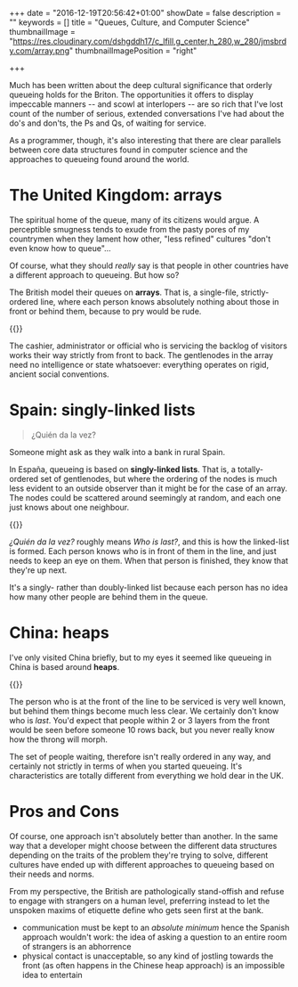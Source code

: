 +++
date = "2016-12-19T20:56:42+01:00"
showDate = false
description = ""
keywords = []
title = "Queues, Culture, and Computer Science"
thumbnailImage = "https://res.cloudinary.com/dshgddh17/c_lfill,g_center,h_280,w_280/jmsbrdy.com/array.png"
thumbnailImagePosition = "right"

+++

Much has been written about the deep cultural significance that orderly queueing holds for the Briton. The opportunities it offers to display impeccable manners -- and scowl at interlopers -- are so rich that I've lost count of the number of serious, extended conversations I've had about the do's and don'ts, the Ps and Qs, of waiting for service.

As a programmer, though, it's also interesting that there are clear parallels between core data structures found in computer science and the approaches to queueing found around the world.
<!--more-->

# The United Kingdom: arrays

The spiritual home of the queue, many of its citizens would argue. A perceptible smugness tends to exude from the pasty pores of my countrymen when they lament how other, "less refined" cultures "don't even know how to queue"…

Of course, what they should _really_ say is that people in other countries have a different approach to queueing. But how so?

The British model their queues on **arrays**. That is, a single-file, strictly-ordered line, where each person knows absolutely nothing about those in front or behind them, because to pry would be rude.

{{<postimage path="/jmsbrdy.com/array.png">}}

The cashier, administrator or official who is servicing the backlog of visitors works their way strictly from front to back. The gentlenodes in the array need no intelligence or state whatsoever: everything operates on rigid, ancient social conventions.

# Spain: singly-linked lists
> ¿Quién da la vez?

Someone might ask as they walk into a bank in rural Spain.

In España, queueing is based on **singly-linked lists**. That is, a totally-ordered set of gentlenodes, but where the ordering of the nodes is much less evident to an outside observer than it might be for the case of an array. The nodes could be scattered around seemingly at random, and each one just knows about one neighbour.

{{<postimage path="/jmsbrdy.com/list.png">}}

_¿Quién da la vez?_ roughly means _Who is last?_, and this is how the linked-list is formed. Each person knows who is in front of them in the line, and just needs to keep an eye on them. When that person is finished, they know that they're up next.

It's a singly- rather than doubly-linked list because each person has no idea how many other people are behind them in the queue.

# China: heaps
I've only visited China briefly, but to my eyes it seemed like queueing in China is based around **heaps**.

{{<postimage path="/jmsbrdy.com/heap.png">}}

The person who is at the front of the line to be serviced is very well known, but behind them things become much less clear. We certainly don't know who is _last_. You'd expect that people within 2 or 3 layers from the front would be seen before someone 10 rows back, but you never really know how the throng will morph.

The set of people waiting, therefore isn't really ordered in any way, and certainly not strictly in terms of when you started queueing. It's characteristics are totally different from everything we hold dear in the UK.

# Pros and Cons
Of course, one approach isn't absolutely better than another. In the same way that a developer might choose between the different data structures depending on the traits of the problem they're trying to solve, different cultures have ended up with different approaches to queueing based on their needs and norms.

From my perspective, the British are pathologically stand-offish and refuse to engage with strangers on a human level, preferring instead to let the unspoken maxims of etiquette define who gets seen first at the bank.

* communication must be kept to an _absolute minimum_ hence the Spanish approach wouldn't work: the idea of asking a question to an entire room of strangers is an abhorrence
* physical contact is unacceptable, so any kind of jostling towards the front (as often happens in the Chinese heap approach) is an impossible idea to entertain
